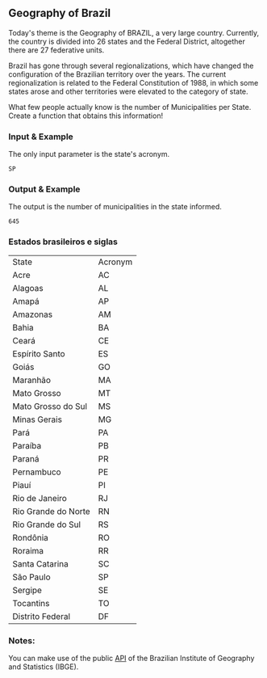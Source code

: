 ## Geography of Brazil

Today's theme is the Geography of BRAZIL, a very large country.
Currently, the country is divided into 26 states and the Federal District, altogether there are 27 federative units.

Brazil has gone through several regionalizations, which have changed the configuration of the Brazilian territory over the years. The current regionalization is related to the Federal Constitution of 1988, in which some states arose and other territories were elevated to the category of state.

What few people actually know is the number of Municipalities per State. Create a function that obtains this information!


### Input & Example
The only input parameter is the state's acronym.
```
SP
```

### Output & Example
The output is the number of municipalities in the state informed.
```
645
```


### Estados brasileiros e siglas 
|||
|--- |--- |
|State|Acronym|
|Acre|AC|
|Alagoas|AL|
|Amapá|AP|
|Amazonas|AM|
|Bahia|BA|
|Ceará|CE|
|Espírito Santo|ES|
|Goiás|GO|
|Maranhão|MA|
|Mato Grosso|MT|
|Mato Grosso do Sul|MS|
|Minas Gerais|MG|
|Pará|PA|
|Paraíba|PB|
|Paraná|PR|
|Pernambuco|PE|
|Piauí|PI|
|Rio de Janeiro|RJ|
|Rio Grande do Norte|RN|
|Rio Grande do Sul|RS|
|Rondônia|RO|
|Roraima|RR|
|Santa Catarina|SC|
|São Paulo|SP|
|Sergipe|SE|
|Tocantins|TO|
|Distrito Federal|DF|


### Notes:
You can make use of the public [API](https://servicodados.ibge.gov.br/api/v1/localidades/municipios) of the Brazilian Institute of Geography and Statistics (IBGE).